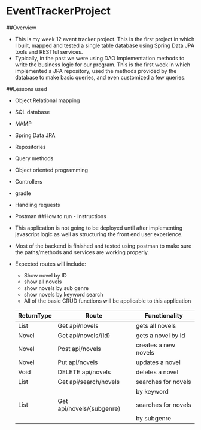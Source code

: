 # EventTrackerProject

##Overview
- This is my week 12 event tracker project. This is the first project in which I built, mapped and tested a single table database using Spring Data JPA tools and RESTful services.
- Typically, in the past we were using DAO Implementation methods to write the business logic for our program. This is the first week in which implemented a JPA repository, used the methods provided by the database to make basic queries, and even customized a few queries.

##Lessons used
- Object Relational mapping
- SQL database
- MAMP
- Spring Data JPA
- Repositories
- Query methods
- Object oriented programming
- Controllers
- gradle
- Handling requests
- Postman
##How to run - Instructions
- This application is not going to be deployed until after implementing javascript logic as well as structuring the front end user experience.
- Most of the backend is finished and tested using postman to make sure the paths/methods and services are working properly.
- Expected routes will include:
  - Show novel by ID
  - show all novels
  - show novels by sub genre
  - show novels by keyword search
  - All of the basic CRUD functions will be applicable to this application

  |ReturnType    |Route                      |Functionality        |
  |--------------|---------------------------|---------------------|
  |List<Novel>   | Get api/novels            | gets all novels     |
  |Novel         | Get api/novels/{id}       | gets a novel by id  |  
  |Novel         | Post api/novels           | creates a new novels|
  |Novel         | Put api/novels            | updates a novel     |
  |Void          | DELETE api/novels         | deletes a novel     |  
  |List<Novel>   | Get api/search/novels     | searches for novels |
  |              |                           | by keyword          |  
  |List<Novel>   | Get api/novels/{subgenre} | searches for novels |
  |              |                           | by subgenre         |
